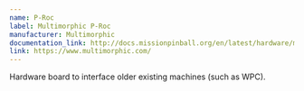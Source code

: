 ```yaml
---
name: P-Roc
label: Multimorphic P-Roc
manufacturer: Multimorphic
documentation_link: http://docs.missionpinball.org/en/latest/hardware/multimorphic/index.html
link: https://www.multimorphic.com/
---
```

Hardware board to interface older existing machines (such as WPC).
